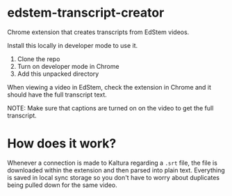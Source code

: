 # edstem-transcript-creator

Chrome extension that creates transcripts from EdStem videos.

Install this locally in developer mode to use it.

1. Clone the repo
2. Turn on developer mode in Chrome
3. Add this unpacked directory

When viewing a video in EdStem, check the extension in Chrome and it should have the full transcript text.

NOTE: Make sure that captions are turned on on the video to get the full transcript.

# How does it work?

Whenever a connection is made to Kaltura regarding a `.srt` file, the file is downloaded within the extension and then parsed into plain text. Everything is saved in local sync storage so you don't have to worry about duplicates being pulled down for the same video.
